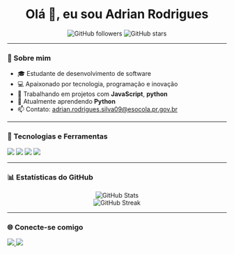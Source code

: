 
<h1 align="center">Olá 👋, eu sou Adrian Rodrigues</h1>

<p align="center">
  <img src="https://img.shields.io/github/followers/AdrianRodrigues976?label=Seguidores&style=social" alt="GitHub followers">
  <img src="https://img.shields.io/github/stars/AdrianRodrigues976?label=Estrelas&style=social" alt="GitHub stars">
</p>

---

### 🚀 Sobre mim

- 🎓 Estudante de desenvolvimento de software
- 💻 Apaixonado por tecnologia, programação e inovação
- 🔧 Trabalhando em projetos com **JavaScript**, **python**
- 🌱 Atualmente aprendendo **Python**
- 📫 Contato: [adrian.rodrigues.silva09@esocola.pr.gov.br](mailto:adrian.rodrigues.silva09@esocola.pr.gov.br)

---

### 🧰 Tecnologias e Ferramentas

<p align="left">
  <img src="https://img.shields.io/badge/-JavaScript-black?style=flat-square&logo=javascript" />
  <img src="https://img.shields.io/badge/-Python-black?style=flat-square&logo=python" />
  <img src="https://img.shields.io/badge/-Git-black?style=flat-square&logo=git" />
  <img src="https://img.shields.io/badge/-VS%20Code-black?style=flat-square&logo=visual-studio-code" />
</p>

---

### 📊 Estatísticas do GitHub

<p align="center">
  <img src="https://github-readme-stats.vercel.app/api?username=AdrianRodrigues976&show_icons=true&theme=shadow_red" alt="GitHub Stats" />
  <br/>
  <img src="https://github-readme-streak-stats.herokuapp.com/?user=AdrianRodrigues976&theme=shadow_red" alt="GitHub Streak" />
</p>

---

### 🌐 Conecte-se comigo

<p align="left">
  <a href="https://linkedin.com/in/Adrian Rodrigues da Silva" target="_blank">
    <img src="https://img.shields.io/badge/-LinkedIn-blue?style=flat-square&logo=linkedin" />
  </a>
  <a href="https://github.com/gcs_teo_natsu" target="_blank">
    <img src="https://img.shields.io/badge/-GitHub-black?style=flat-square&logo=github" />
  </a>
</p>
